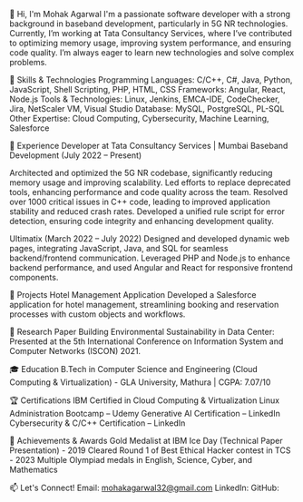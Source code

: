 👋 Hi, I'm Mohak Agarwal
I'm a passionate software developer with a strong background in baseband development, particularly in 5G NR technologies. Currently, I’m working at Tata Consultancy Services, where I’ve contributed to optimizing memory usage, improving system performance, and ensuring code quality. I’m always eager to learn new technologies and solve complex problems.

🔧 Skills & Technologies
Programming Languages: C/C++, C#, Java, Python, JavaScript, Shell Scripting, PHP, HTML, CSS
Frameworks: Angular, React, Node.js
Tools & Technologies: Linux, Jenkins, EMCA-IDE, CodeChecker, Jira, NetScaler VM, Visual Studio
Database: MySQL, PostgreSQL, PL-SQL
Other Expertise: Cloud Computing, Cybersecurity, Machine Learning, Salesforce

🚀 Experience
Developer at Tata Consultancy Services | Mumbai
Baseband Development (July 2022 – Present)

Architected and optimized the 5G NR codebase, significantly reducing memory usage and improving scalability.
Led efforts to replace deprecated tools, enhancing performance and code quality across the team.
Resolved over 1000 critical issues in C++ code, leading to improved application stability and reduced crash rates.
Developed a unified rule script for error detection, ensuring code integrity and enhancing development quality.

Ultimatix (March 2022 – July 2022)
Designed and developed dynamic web pages, integrating JavaScript, Java, and SQL for seamless backend/frontend communication.
Leveraged PHP and Node.js to enhance backend performance, and used Angular and React for responsive frontend components.

💼 Projects
Hotel Management Application
Developed a Salesforce application for hotel management, streamlining booking and reservation processes with custom objects and workflows.

📄 Research Paper
Building Environmental Sustainability in Data Center: Presented at the 5th International Conference on Information System and Computer Networks (ISCON) 2021.

🎓 Education
B.Tech in Computer Science and Engineering (Cloud Computing & Virtualization) - GLA University, Mathura | CGPA: 7.07/10

🏆 Certifications
IBM Certified in Cloud Computing & Virtualization
Linux Administration Bootcamp – Udemy
Generative AI Certification – LinkedIn
Cybersecurity & C/C++ Certification – LinkedIn

🏅 Achievements & Awards
Gold Medalist at IBM Ice Day (Technical Paper Presentation) - 2019
Cleared Round 1 of Best Ethical Hacker contest in TCS - 2023
Multiple Olympiad medals in English, Science, Cyber, and Mathematics

📫 Let's Connect!
Email: mohakagarwal32@gmail.com
LinkedIn: 
GitHub: 
